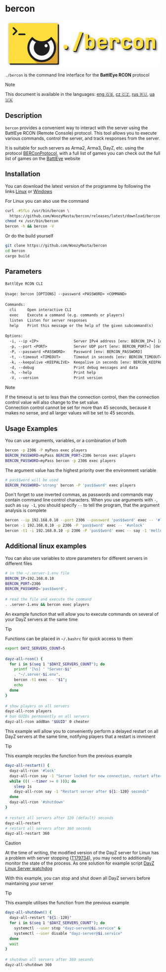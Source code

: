 # bercon

![logo][]

`./bercon` is the command line interface for the **BattlEye RCON** protocol

<!-- rule: current lang, other langs sorted by alpha -->
> [!NOTE]  
> This document is available in the languages:
> [eng 🇬🇧][], [cz 🇨🇿][], [rus 🇷🇺][], [ua 🇺🇦][]

## Description

`bercon` provides a convenient way to interact with the server using the
BattlEye RCON (Remote Console) protocol.
This tool allows you to execute various commands,
control the server, and track responses from the server.

It is suitable for such servers as Arma2, Arma3, DayZ, etc. using the
protocol [BERConProtocol][], with a full list of games you can
check out the full list of games on the [BattlEye][] website

## Installation

You can download the latest version of the programme by following the links
[Linux] or [Windows]

For Linux you can also use the command

```bash
curl -#SfLo /usr/bin/bercon \
  https://github.com/WoozyMasta/bercon/releases/latest/download/bercon
chmod +x /usr/bin/bercon
bercon -h && bercon -V
```

Or do the build yourself

```bash
git clone https://github.com/WoozyMasta/bercon
cd bercon
cargo build
```

## Parameters

```txt
BattlEye RCON CLI

Usage: bercon [OPTIONS] --password <PASSWORD> <COMMAND>

Commands:
  cli     Open interactive CLI
  exec    Execute a command (e.g. commands or players)
  listen  Listen for server responses
  help    Print this message or the help of the given subcommand(s)

Options:
  -i, --ip <IP>                Server IPv4 address [env: BERCON_IP=] [default: 127.0.0.1]
  -p, --port <PORT>            Server UDP port [env: BERCON_PORT=] [default: 2305]
  -P, --password <PASSWORD>    Password [env: BERCON_PASSWORD]
  -t, --timeout <TIMEOUT>      Timeout in seconds [env: BERCON_TIMEOUT=] [default: 45]
  -k, --keepalive <KEEPALIVE>  Keepalive in seconds [env: BERCON_KEEPALIVE=] [default: 30]
  -d, --debug                  Print debug messages and data
  -h, --help                   Print help
  -V, --version                Print version
```

> [!NOTE]  
> If the timeout is set to less than the connection control,
> then the connection control value will also change to the set value.  
> Connection control cannot be set for more than 45 seconds,
> because it makes no sense, and all larger values will be set to 45 seconds.

## Usage Examples

You can use arguments, variables, or a combination of both

```bash
bercon -p 2306 -P myPass exec players
BERCON_PASSWORD=myPass BERCON_PORT=2306 bercon exec players
BERCON_PASSWORD=myPass bercon -p 2306 exec players
```

The argument value has the highest priority over the environment variable

```bash
# pas$$word will be used
BERCON_PASSWORD='strong' bercon -P 'pas$$word' exec players
```

Don't forget to use inverted commas, as passwords and commands may contain
command line control characters.
When you use arguments with `-`,
such as `say -1`, you should specify `--` to tell the program,
that the argument analysis is complete

```bash
bercon --ip 192.168.0.10 --port 2306 --password 'pas$$word' exec -- '#lock'
bercon -i 192.168.0.10 -p 2306 -P 'pas$$word' exec -- '#unlock'
bercon -t1 -i 192.168.0.10 -p 2306 -P 'pas$$word' exec -- say -1 'Hello world!'
```

## Additional linux examples

You can also use variables to store parameters for
different servers in different files

```bash
# in the ~/.server-1.env file
BERCON_IP=192.168.0.10
BERCON_PORT=2306
BERCON_PASSWORD='pas$$word'.

# read the file and execute the command
. .server-1.env && bercon exec players
```

An example function that will allow you to execute commands on several of your
DayZ servers at the same time

> [!TIP]  
> Functions can be placed in `~/.bashrc` for quick access to them

```bash
export DAYZ_SERVERS_COUNT=5

dayz-all-rcon() {
  for i in $(seq 1 "$DAYZ_SERVERS_COUNT"); do
    printf '[%s] ' "Server-$i"
    . "~/.server-$i.env".
    bercon -t1 exec -- "$1";
    echo
  done
}

# show players on all servers
dayz-all-rcon players
# ban GUIDs permanently on all servers
dayz-all-rcon addBan "$GUID" 0 cheater
```

This example will allow you to conveniently perform a delayed restart on all
DayZ servers at the same time, notifying players that a restart is imminent

> [!TIP]  
> This example recycles the function from the previous example

```bash
dayz-all-restart() {
  dayz-all-rcon '#lock'
  dayz-all-rcon say -1 "Server locked for new connection, restart after ${1:-120} seconds"
  while ((( --timer >= 0 ))); do
    sleep 1s
    dayz-all-rcon say -1 "Restart server after ${1:-120} seconds"
  done
  dayz-all-rcon '#shutdown'
}

# restart all servers after 120 (default) seconds
dayz-all-restart
# restart all servers after 360 seconds
dayz-all-restart 360
```

> [!CAUTION]  
> At the time of writing, the modified version of the DayZ server for Linux
> has a problem with server stopping ([T179734]), you may need to additionally
> monitor the state of the process. As one solution for example
> script [DayZ Linux Server watchdog]

With this example, you can stop and shut down all DayZ servers
before maintaining your server

> [!TIP]  
> This example utilises the function from the previous example

```bash
dayz-all-shutdown() {
  dayz-all-restart "${1:-120}"
  for i in $(seq 1 "$DAYZ_SERVERS_COUNT"); do
    systemctl --user stop "dayz-server@$i.service" &
    systemctl --user disable "dayz-server@$i.service"
  done
  wait
}

# shutdown all servers after 360 seconds
dayz-all-shutdown 360
```

<!-- Links -->
[eng 🇬🇧]: README.md
[ua 🇺🇦]: docs/README.ua.md
[rus 🇷🇺]: docs/README.ru.md
[cz 🇨🇿]: docs/README.cz.md
[logo]: assets/logo.png

[Linux]: <https://github.com/WoozyMasta/bercon/releases/latest/download/bercon> "Linux x86 gcc binary"
[Windows]: <https://github.com/WoozyMasta/bercon/releases/latest/download/bercon.exe> "Windows exe file"
[BattlEye]: <https://www.battleye.com/> "BattlEye – The Anti-Cheat Gold Standard"
[BERConProtocol]: <https://www.battleye.com/downloads/BERConProtocol.txt> "BattlEye RCON Protocol Specification"
[T179734]: https://feedback.bistudio.com/T179734 "linux modded server shutdown bug"
[DayZ Linux Server watchdog]: https://gist.github.com/WoozyMasta/3c3aaf8d1b1517e9ee47c6b2a96fee96 "DayZ Linux Server watchdog"

